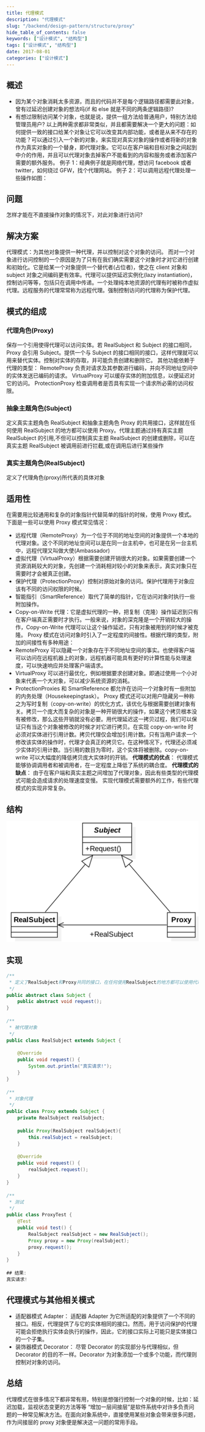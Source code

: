 ```yaml
---
title: 代理模式
description: "代理模式"
slug: "/backend/design-pattern/structure/proxy"
hide_table_of_contents: false
keywords: ["设计模式", "结构型"]
tags: ["设计模式", "结构型"]
date: 2017-08-01
categories: ["设计模式"]
---
```

## 概述
+ 因为某个对象消耗太多资源，而且的代码并不是每个逻辑路径都需要此对象，曾有过延迟创建对象的想法吗(if 和 else 就是不同的两条逻辑路径)?
+ 有想过限制访问某个对象，也就是说，提供一组方法给普通用户，特别方法给管理员用户?
以上两种需求都非常类似，并且都需要解决一个更大的问题：如何提供一致的接口给某个对象让它可以改变其内部功能，或者是从来不存在的功能？可以通过引入一个新的对象，来实现对真实对象的操作或者将新的对象作为真实对象的一个替身，即代理对象。它可以在客户端和目标对象之间起到中介的作用，并且可以代理对象去掉客户不能看到的内容和服务或者添加客户需要的额外服务。
例子 1：经典例子就是网络代理，想访问 facebook 或者 twitter，如何绕过 GFW，找个代理网站。
例子 2：可以调用远程代理处理一些操作如图：

## 问题
怎样才能在不直接操作对象的情况下，对此对象进行访问?

## 解决方案
代理模式：为其他对象提供一种代理，并以控制对这个对象的访问。
而对一个对象进行访问控制的一个原因是为了只有在我们确实需要这个对象时才对它进行创建和初始化。它是给某一个对象提供一个替代者(占位者)，使之在 client 对象和 subject 对象之间编码更有效率。代理可以提供延迟实例化(lazy instantiation)，控制访问等等，包括只在调用中传递。一个处理纯本地资源的代理有时被称作虚拟代理。远程服务的代理常常称为远程代理。强制控制访问的代理称为保护代理。

## 模式的组成

### 代理角色(Proxy)
保存一个引用使得代理可以访问实体。若 RealSubject 和 Subject 的接口相同，Proxy 会引用 Subject。提供一个与 Subject 的接口相同的接口，这样代理就可以用来替代实体。控制对实体的存取，并可能负责创建和删除它。
其他功能依赖于代理的类型：
RemoteProxy 负责对请求及其参数进行编码，并向不同地址空间中的实体发送已编码的请求。
VirtualProxy 可以缓存实体的附加信息，以便延迟对它的访问。
ProtectionProxy 检查调用者是否具有实现一个请求所必需的访问权限。

### 抽象主题角色(Subject)
定义真实主题角色 RealSubject 和抽象主题角色 Proxy 的共用接口，这样就在任何使用 RealSubject 的地方都可以使用 Proxy。代理主题通过持有真实主题 RealSubject 的引用,不但可以控制真实主题 RealSubject 的创建或删除，可以在真实主题 RealSubject 被调用前进行拦截,或在调用后进行某些操作

### 真实主题角色(RealSubject)
定义了代理角色(proxy)所代表的具体对象

## 适用性
在需要用比较通用和复杂的对象指针代替简单的指针的时候，使用 Proxy 模式。下面是一些可以使用 Proxy 模式常见情况：
+ 远程代理（RemoteProxy）为一个位于不同的地址空间的对象提供一个本地的代理对象。这个不同的地址空间可以是在同一台主机中，也可是在另一台主机中，远程代理又叫做大使(Ambassador)
+ 虚拟代理（VirtualProxy）根据需要创建开销很大的对象。如果需要创建一个资源消耗较大的对象，先创建一个消耗相对较小的对象来表示，真实对象只在需要时才会被真正创建。
+ 保护代理（ProtectionProxy）控制对原始对象的访问。保护代理用于对象应该有不同的访问权限的时候。
+ 智能指引（SmartReference）取代了简单的指针，它在访问对象时执行一些附加操作。
+ Copy-on-Write 代理：它是虚拟代理的一种，把复制（克隆）操作延迟到只有在客户端真正需要时才执行。一般来说，对象的深克隆是一个开销较大的操作，Copy-on-Write 代理可以让这个操作延迟，只有对象被用到的时候才被克隆。
Proxy 模式在访问对象时引入了一定程度的间接性。根据代理的类型，附加的间接性有多种用途：
+ RemoteProxy 可以隐藏一个对象存在于不同地址空间的事实。也使得客户端可以访问在远程机器上的对象，远程机器可能具有更好的计算性能与处理速度，可以快速响应并处理客户端请求。
+ VirtualProxy 可以进行最优化，例如根据要求创建对象。即通过使用一个小对象来代表一个大对象，可以减少系统资源的消耗。
+ ProtectionProxies 和 SmartReference 都允许在访问一个对象时有一些附加的内务处理（Housekeepingtask）。
Proxy 模式还可以对用户隐藏另一种称之为写时复制（copy-on-write）的优化方式，该优化与根据需要创建对象有关。拷贝一个庞大而复杂的对象是一种开销很大的操作，如果这个拷贝根本没有被修改，那么这些开销就没有必要。用代理延迟这一拷贝过程，我们可以保证只有当这个对象被修改的时候才对它进行拷贝。在实现 copy-on-write 时必须对实体进行引用计数。拷贝代理仅会增加引用计数。只有当用户请求一个修改该实体的操作时，代理才会真正的拷贝它。在这种情况下，代理还必须减少实体的引用计数。当引用的数目为零时，这个实体将被删除。copy-on-write 可以大幅度的降低拷贝庞大实体时的开销。
**代理模式的优点**：
代理模式能够协调调用者和被调用者，在一定程度上降低了系统的耦合度。
**代理模式的缺点**：
由于在客户端和真实主题之间增加了代理对象，因此有些类型的代理模式可能会造成请求的处理速度变慢。
实现代理模式需要额外的工作，有些代理模式的实现非常复杂。

## 结构

![proxy](img/proxy.png)

## 实现

```java
/**
 * 定义了RealSubject和Proxy共同的接口，在任何使用RealSubject的地方都可以使用代理
 */
public abstract class Subject {
    public abstract void request();
}

/**
 * 被代理对象
 */
public class RealSubject extends Subject {

    @Override
    public void request() {
        System.out.println("真实请求!");
    }
}

/**
 * 对象代理
 */
public class Proxy extends Subject {
    private RealSubject realSubject;

    public Proxy(RealSubject realSubject){
        this.realSubject = realSubject;
    }

    @Override
    public void request() {
        realSubject.request();
    }
}

/**
 * 测试
 */
public class ProxyTest {
    @Test
    public void test() {
        RealSubject realSubject = new RealSubject();
        Proxy proxy = new Proxy(realSubject);
        proxy.request();
    }
}

## 结果:
真实请求!

```

## 代理模式与其他相关模式
- 适配器模式 Adapter：
适配器 Adapter 为它所适配的对象提供了一个不同的接口。相反，代理提供了与它的实体相同的接口。然而，用于访问保护的代理可能会拒绝执行实体会执行的操作，因此，它的接口实际上可能只是实体接口的一个子集。
- 装饰器模式 Decorator：
尽管 Decorator 的实现部分与代理相似，但 Decorator 的目的不一样。Decorator 为对象添加一个或多个功能，而代理则控制对对象的访问。

## 总结
代理模式在很多情况下都非常有用，特别是想强行控制一个对象的时候，比如：延迟加载，监视状态变更的方法等等
“增加一层间接层”是软件系统中对许多负责问题的一种常见解决方法。在面向对象系统中，直接使用某些对象会带来很多问题，作为间接层的 proxy 对象便是解决这一问题的常用手段。
